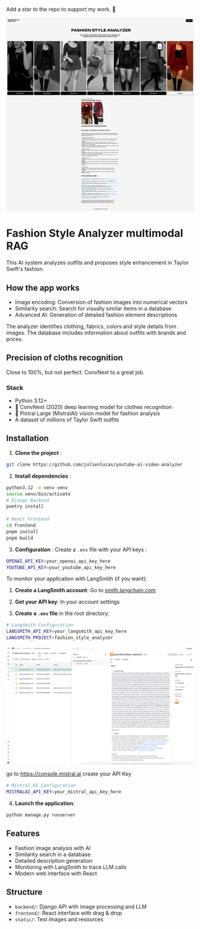 Add a star to the repo to support my work. 🙏

![Fashion Style Analyzer Header](./static/header.png)

# Fashion Style Analyzer multimodal RAG

This AI system analyzes outfits and proposes style enhancement in Taylor Swift's fashion.

## How the app works
- Image encoding: Conversion of fashion images into numerical vectors
- Similarity search: Search for visually similar items in a database
- Advanced AI: Generation of detailed fashion element descriptions

The analyzer identifies clothing, fabrics, colors and style details from images. The database includes information about outfits with brands and prices.

## Precision of cloths recognition
Close to 100%, but not perfect.
ConvNext to a great job.

### Stack
- Python 3.12+
- 💎 ConvNext (2020) deep learning model for clothes recognition
- 🧠 Pixtral Large (MistralAI) vision model for fashion analysis
- A dataset of millions of Taylor Swift outfits

## Installation

1. **Clone the project** :
```bash
git clone https://github.com/julienlucas/youtube-ai-video-analyzer
```

2. **Install dependencies** :
```bash
python3.12 -m venv venv
source venv/bin/activate
# Django Backend
poetry install

# React Frontend
cd frontend
pnpm install
pnpm build
```

3. **Configuration** :
Create a `.env` file with your API keys :
```bash
OPENAI_API_KEY=your_openai_api_key_here
YOUTUBE_API_KEY=your_youtube_api_key_here
```

To monitor your application with LangSmith (if you want):

1. **Create a LangSmith account**: Go to [smith.langchain.com](https://smith.langchain.com)

2. **Get your API key**: In your account settings

3. **Create a `.env` file** in the root directory:
```bash
# LangSmith Configuration
LANGSMITH_API_KEY=your_langsmith_api_key_here
LANGSMITH_PROJECT=fashion_style_analyzer
```

![Langsmith monitoring](./static/langsmith-monitoring.png)

go to https://console.mistral.ai create your API Key
```bash
# Mistral AI Configuration
MISTRALAI_API_KEY=your_mistral_api_key_here
```

4. **Launch the application**:
```bash
python manage.py runserver
```

## Features

- Fashion image analysis with AI
- Similarity search in a database
- Detailed description generation
- Monitoring with LangSmith to trace LLM calls
- Modern web interface with React

## Structure

- `backend/`: Django API with image processing and LLM
- `frontend/`: React interface with drag & drop
- `static/`: Test images and resources
